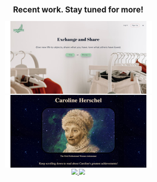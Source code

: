 <div align='center'>
   <h2> Recent work. Stay tuned for more! </h2>
   </div>
   
  <div align=center>
  <img src="reloved 3.0.JPEG" height=195 width=395/>
  <img src="tribute 2.0.JPEG" height=195 width=395 />
  </div>

  <div align=center>
    <a href="https://github.com/sandiskolarczyk/ReLoved">
      <img src="https://github-readme-stats.vercel.app/api/pin/?username=sandiskolarczyk&repo=ReLoved&theme=outrun">
    </a>
    <a href="https://github.com/sandiskolarczyk/Tribute-Page">
     <img src="https://github-readme-stats.vercel.app/api/pin/?username=sandiskolarczyk&repo=Tribute-Page&theme=outrun">
    </a>
  </div>







